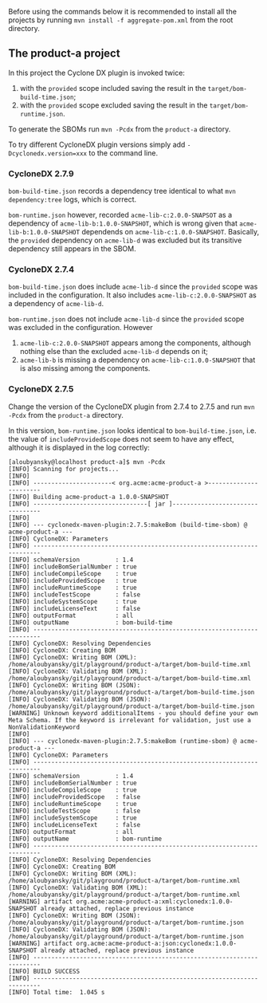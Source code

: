 Before using the commands below it is recommended to install all the projects by running `mvn install -f aggregate-pom.xml` from the root directory.

## The product-a project

In this project the Cyclone DX plugin is invoked twice:

1. with the `provided` scope included saving the result in the `target/bom-build-time.json`;
2. with the `provided` scope excluded saving the result in the `target/bom-runtime.json`.

To generate the SBOMs run `mvn -Pcdx` from the `product-a` directory.

To try different CycloneDX plugin versions simply add `-Dcyclonedx.version=xxx` to the command line.

### CycloneDX 2.7.9

`bom-build-time.json` records a dependency tree identical to what `mvn dependency:tree` logs, which is correct.

`bom-runtime.json` however, recorded `acme-lib-c:2.0.0-SNAPSOT` as a dependency of `acme-lib-b:1.0.0-SNAPSHOT`, which is wrong
given that `acme-lib-b:1.0.0-SNAPSHOT` dependends on `acme-lib-c:1.0.0-SNAPSHOT`. Basically, the `provided` dependency on
`acme-lib-d` was excluded but its transitive dependency still appears in the SBOM.

### CycloneDX 2.7.4

`bom-build-time.json` does include `acme-lib-d` since the `provided` scope was included in the configuration. It also includes `acme-lib-c:2.0.0-SNAPSHOT` as a dependency of `acme-lib-d`.

`bom-runtime.json` does not include `acme-lib-d` since the `provided` scope was excluded in the configuration. However

1. `acme-lib-c:2.0.0-SNAPSHOT` appears among the components, although nothing else than the excluded `acme-lib-d` depends on it;
2. `acme-lib-b` is missing a dependency on `acme-lib-c:1.0.0-SNAPSHOT` that is also missing among the components.

### CycloneDX 2.7.5

Change the version of the CycloneDX plugin from 2.7.4 to 2.7.5 and run `mvn -Pcdx` from the `product-a` directory.

In this version, `bom-runtime.json` looks identical to `bom-build-time.json`, i.e. the value of `includeProvidedScope` does not seem to have any effect, although it is displayed in the log correctly:
```
[aloubyansky@localhost product-a]$ mvn -Pcdx
[INFO] Scanning for projects...
[INFO] 
[INFO] ----------------------< org.acme:acme-product-a >-----------------------
[INFO] Building acme-product-a 1.0.0-SNAPSHOT
[INFO] --------------------------------[ jar ]---------------------------------
[INFO] 
[INFO] --- cyclonedx-maven-plugin:2.7.5:makeBom (build-time-sbom) @ acme-product-a ---
[INFO] CycloneDX: Parameters
[INFO] ------------------------------------------------------------------------
[INFO] schemaVersion          : 1.4
[INFO] includeBomSerialNumber : true
[INFO] includeCompileScope    : true
[INFO] includeProvidedScope   : true
[INFO] includeRuntimeScope    : true
[INFO] includeTestScope       : false
[INFO] includeSystemScope     : true
[INFO] includeLicenseText     : false
[INFO] outputFormat           : all
[INFO] outputName             : bom-build-time
[INFO] ------------------------------------------------------------------------
[INFO] CycloneDX: Resolving Dependencies
[INFO] CycloneDX: Creating BOM
[INFO] CycloneDX: Writing BOM (XML): /home/aloubyansky/git/playground/product-a/target/bom-build-time.xml
[INFO] CycloneDX: Validating BOM (XML): /home/aloubyansky/git/playground/product-a/target/bom-build-time.xml
[INFO] CycloneDX: Writing BOM (JSON): /home/aloubyansky/git/playground/product-a/target/bom-build-time.json
[INFO] CycloneDX: Validating BOM (JSON): /home/aloubyansky/git/playground/product-a/target/bom-build-time.json
[WARNING] Unknown keyword additionalItems - you should define your own Meta Schema. If the keyword is irrelevant for validation, just use a NonValidationKeyword
[INFO] 
[INFO] --- cyclonedx-maven-plugin:2.7.5:makeBom (runtime-sbom) @ acme-product-a ---
[INFO] CycloneDX: Parameters
[INFO] ------------------------------------------------------------------------
[INFO] schemaVersion          : 1.4
[INFO] includeBomSerialNumber : true
[INFO] includeCompileScope    : true
[INFO] includeProvidedScope   : false
[INFO] includeRuntimeScope    : true
[INFO] includeTestScope       : false
[INFO] includeSystemScope     : true
[INFO] includeLicenseText     : false
[INFO] outputFormat           : all
[INFO] outputName             : bom-runtime
[INFO] ------------------------------------------------------------------------
[INFO] CycloneDX: Resolving Dependencies
[INFO] CycloneDX: Creating BOM
[INFO] CycloneDX: Writing BOM (XML): /home/aloubyansky/git/playground/product-a/target/bom-runtime.xml
[INFO] CycloneDX: Validating BOM (XML): /home/aloubyansky/git/playground/product-a/target/bom-runtime.xml
[WARNING] artifact org.acme:acme-product-a:xml:cyclonedx:1.0.0-SNAPSHOT already attached, replace previous instance
[INFO] CycloneDX: Writing BOM (JSON): /home/aloubyansky/git/playground/product-a/target/bom-runtime.json
[INFO] CycloneDX: Validating BOM (JSON): /home/aloubyansky/git/playground/product-a/target/bom-runtime.json
[WARNING] artifact org.acme:acme-product-a:json:cyclonedx:1.0.0-SNAPSHOT already attached, replace previous instance
[INFO] ------------------------------------------------------------------------
[INFO] BUILD SUCCESS
[INFO] ------------------------------------------------------------------------
[INFO] Total time:  1.045 s
```
